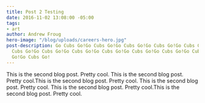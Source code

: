 ```yaml
---
title: Post 2 Testing
date: 2016-11-02 13:08:00 -05:00
tags:
- art
author: Andrew Froug
hero-image: "/blog/uploads/careers-hero.jpg"
post-description: Go Cubs Go!Go Cubs Go!Go Cubs Go!Go Cubs Go!Go Cubs Go!Go Cubs Go!Go
  Cubs Go!Go Cubs Go!Go Cubs Go!Go Cubs Go!Go Cubs Go!Go Cubs Go!Go Cubs Go!Go Cubs
  Go!Go Cubs Go!
---
```


This is the second blog post. Pretty cool. This is the second blog post. Pretty cool.This is the second blog post. Pretty cool. This is the second blog post. Pretty cool. This is the second blog post. Pretty cool.This is the second blog post. Pretty cool.
